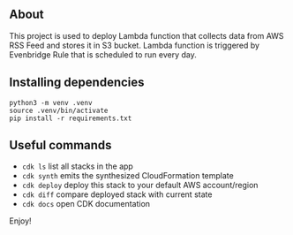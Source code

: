 ## About
This project is used to deploy Lambda function that collects data from AWS RSS Feed and stores it in S3 bucket.
Lambda function is triggered by Evenbridge Rule that is scheduled to run every day.


## Installing dependencies

```
python3 -m venv .venv
source .venv/bin/activate
pip install -r requirements.txt
```

## Useful commands

 * `cdk ls`          list all stacks in the app
 * `cdk synth`       emits the synthesized CloudFormation template
 * `cdk deploy`      deploy this stack to your default AWS account/region
 * `cdk diff`        compare deployed stack with current state
 * `cdk docs`        open CDK documentation

Enjoy!
